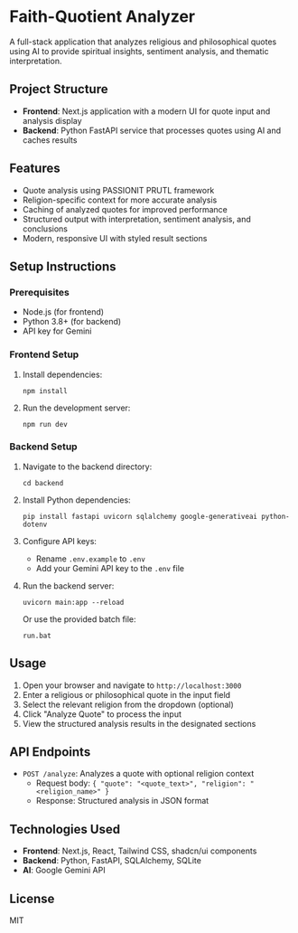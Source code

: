 # Faith-Quotient Analyzer

A full-stack application that analyzes religious and philosophical quotes using AI to provide spiritual insights, sentiment analysis, and thematic interpretation.

## Project Structure

- **Frontend**: Next.js application with a modern UI for quote input and analysis display
- **Backend**: Python FastAPI service that processes quotes using AI and caches results

## Features

- Quote analysis using PASSIONIT PRUTL framework
- Religion-specific context for more accurate analysis
- Caching of analyzed quotes for improved performance
- Structured output with interpretation, sentiment analysis, and conclusions
- Modern, responsive UI with styled result sections

## Setup Instructions

### Prerequisites

- Node.js (for frontend)
- Python 3.8+ (for backend)
- API key for Gemini

### Frontend Setup

1. Install dependencies:
   ```
   npm install
   ```

2. Run the development server:
   ```
   npm run dev
   ```

### Backend Setup

1. Navigate to the backend directory:
   ```
   cd backend
   ```

2. Install Python dependencies:
   ```
   pip install fastapi uvicorn sqlalchemy google-generativeai python-dotenv
   ```

3. Configure API keys:
   - Rename `.env.example` to `.env`
   - Add your Gemini API key to the `.env` file

4. Run the backend server:
   ```
   uvicorn main:app --reload
   ```
   Or use the provided batch file:
   ```
   run.bat
   ```

## Usage

1. Open your browser and navigate to `http://localhost:3000`
2. Enter a religious or philosophical quote in the input field
3. Select the relevant religion from the dropdown (optional)
4. Click "Analyze Quote" to process the input
5. View the structured analysis results in the designated sections

## API Endpoints

- `POST /analyze`: Analyzes a quote with optional religion context
  - Request body: `{ "quote": "<quote_text>", "religion": "<religion_name>" }`
  - Response: Structured analysis in JSON format

## Technologies Used

- **Frontend**: Next.js, React, Tailwind CSS, shadcn/ui components
- **Backend**: Python, FastAPI, SQLAlchemy, SQLite
- **AI**: Google Gemini API

## License

MIT